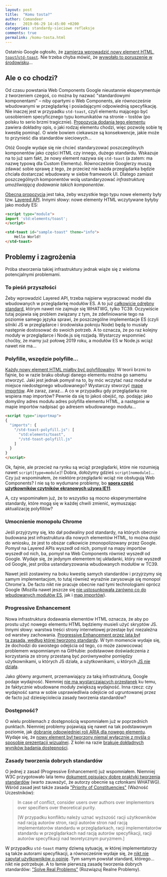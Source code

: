 ```yaml
---
layout: post
title:  "Komu tosta?"
author: Comandeer
date:   2019-06-29 14:45:00 +0200
categories: standardy-sieciowe refleksje
comments: true
permalink: /komu-tosta.html
---
```


Ostatnio Google ogłosiło, że [zamierza wprowadzić nowy element HTML, `toast`/`std-toast`](https://groups.google.com/a/chromium.org/forum/#!msg/blink-dev/Gl7FIKM5IFw/tA70X9ZIBQAJ). Nie trzeba chyba mówić, że [wywołało to poruszenie w środowisku](https://adactio.com/journal/15357)…

## Ale o co chodzi?

Od czasu powstania Web Components Google nieustannie eksperymentuje z tworzeniem czegoś, co można by nazwać "standardowymi komponentami" – niby opartymi o Web Components, ale równocześnie wbudowanymi w przeglądarkę i posiadającymi odpowiednią specyfikację. Nie inaczej jest w przypadku `std-toast`, czyli elementu mającego być uosobieniem specyficznego typu komunikatów na stronie – tostów (po polsku to serio brzmi tragicznie). [Propozycja dodania tego elementu](https://github.com/jackbsteinberg/std-toast) zawiera dokładny opis, o jaki rodzaj elementu chodzi, więc pozwolę sobie tę kwestię pominąć. O wiele bowiem ciekawsze są konsekwencje, jakie może to przynieść dla standardów sieciowych…

Otóż Google wydaje się nie chcieć standaryzować poszczególnych komponentów jako części HTML czy innego, dużego standardu. Wskazuje na to już sam fakt, że nowy element nazywa się `std-toast` (a zatem: ma nazwę typową dla Custom Elementu). Równocześnie Googlerzy muszą zdawać sobie sprawę z tego, że przecież nie każda przeglądarka będzie chciała dostarczać wbudowany w siebie framework UI. Dlatego zamiast poszczególnych komponentów wolą ustandaryzować _infrastrukturę umożliwiającą dodawanie takich komponentów_.

[Obecna propozycja](https://github.com/whatwg/html/issues/4697) jest taka, żeby wszystkie tego typu nowe elementy były tzw. [Layered API](https://github.com/drufball/layered-apis). Innymi słowy: nowe elementy HTML wczytywane byłyby jako moduły ES:

```html
<script type="module">
import 'std:elements/toast';
</script>

<std-toast id="sample-toast" theme="info">
    Hello World!
</std-toast>
```



## Problemy i zagrożenia

Próba stworzenia takiej infrastruktury jednak wiąże się z wieloma potencjalnymi problemami.

### To pieśń przyszłości

Żeby wprowadzić Layered API, trzeba najpierw wypracować model dla wbudowanych w przeglądarkę modułów ES. A to już [całkowicie odrębny standard](https://github.com/tc39/proposal-javascript-standard-library), którym nawet nie zajmuje się WHATWG, tylko TC39. Oczywiście tutaj pojawia się problem związany z tym, że zdefiniowanie tego na poziomie samego języka sprawi, że poszczególne implementacje ES (czyli silniki JS w przeglądarce i środowiska pokroju Node) będą to musiały następnie dostosować do swoich potrzeb. A to oznacza, że po raz kolejny moduły w przeglądarce i Node.js się rozjadą. Wystarczy wspomnieć choćby, że mamy już połowę 2019 roku, a modułów ES w Node.js wciąż nawet nie ma…

### Polyfille, wszędzie polyfille…

[Każdy nowy element HTML miałby być polyfillowalny](https://github.com/whatwg/html/issues/4696). W teorii brzmi to fajnie, bo w razie braku obsługi danego elementu można go samemu stworzyć. Jaki jest jednak pomysł na to, by móc wczytać nasz moduł w miejsce niedostępnego wbudowanego? Wystarczy stworzyć [mapę importów](https://github.com/WICG/import-maps#for-built-in-modules-in-module-import-map-supporting-browsers). Ale zaraz, zaraz… A co w przypadku gdy przeglądarka nie wspiera map importów? Pewnie da się to jakoś obejść, np. podając jako domyślny adres modułu adres polyfilla elementu HTML, a następnie w mapie importów nadpisać go adresem wbudowanego modułu…

```html
<script type="importmap">
{
  "imports": {
    "/std-toast-polyfill.js": [
      "std:elements/toast",
      "/std-toast-polyfill.js"
    ]
  }
}
</script>
```

Ok, fajnie, ale przecież na rynku są wciąż przeglądarki, które nie rozumieją nawet `script[type=module]`! Dobra, dołożymy gdzieś `script[nomodule]`… Czy już wspominałem, że niektóre przeglądarki wciąż nie obsługują Web Components? I nie są to wydumane problemy, bo [**spora część użytkowników czytników ekranowych używa IE11**](https://webaim.org/projects/screenreadersurvey7/#browsercombos).

A, czy wspominałem już, że to wszystko są mocno eksperymentalne standardy, które mogą się w każdej chwili zmienić, wymuszając aktualizację polyfillów?

### Umocnienie monopolu Chrome

Jeśli przyjrzymy się, kto dał podwaliny pod standardy, na których obecnie budowana jest infrastruktura dla nowych elementów HTML, to można dojść do wniosku, że jest to obszar całkowicie zmonopolizowany przez Google. Pomysł na Layered APIs wyszedł od nich, pomysł na mapy importów wyszedł od nich, ba, pomysł na Web Components również wyszedł od Google. Wydaje się, że jedynym elementem tej układanki, który nie wyszedł od Google, jest próba ustandaryzowania wbudowanych modułów w TC39.

Nawet jeśli zostawimy na boku kwestię samych standardów i przyjrzymy się samym implementacjom, to tutaj również wyraźnie zarysowuje się monopol Chrome'a. De facto nikt nie pracuje obecnie nad tymi technologiami oprócz Google (Mozilla nawet jeszcze się [nie ustosunkowała zarówno co do wbudowanych modułów ES](https://github.com/mozilla/standards-positions/issues/147), jak i [map importów](https://github.com/mozilla/standards-positions/issues/146)).

### Progressive Enhancement

Nowa infrastruktura dodawania elementów HTML oznacza, że aby po prostu użyć nowego elementu HTML będziemy musieli użyć skryptów JS. Innymi słowy: warstwa treści strony internetowej przestaje być niezależna od warstwy zachowania. [Progressive Enhancement przez lata był tą zasadą, według której tworzono standardy](https://github.com/w3c/csswg-drafts/issues/3778#issuecomment-478291654). W tym momencie wydaje się, że dochodzi do swoistego odejścia od tego, co może zaowocować problemem wspomnianym na GitHubie: podstawowe doświadczenia z korzystania ze strony przestaną być _porównywalne_ pomiędzy użytkownikami, u których JS działa, a użytkownikami, u których [JS nie działa](https://kryogenix.org/code/browser/everyonehasjs.html).

Jako główny argument, przemawiający za taką infrastrukturą, Google podaje wydajność. Niemniej [nie ma wystarczających przesłanek](https://github.com/whatwg/html/issues/4697#issuecomment-506644355) ku temu, że faktycznie wbudowane moduły zwiększą wydajność. Inna rzecz: czy wydajność sama w sobie usprawiedliwia odejście od ugruntowanej przez de facto już dziesięciolecia zasady tworzenia standardów?

### Dostępność?

O wielu problemach z dostępnością wspomniałem już w poprzednich punktach. Niemniej problemy pojawiają się nawet na tak podstawowym poziomie, jak [dobranie odpowiedniej roli ARIA dla nowego elementu](https://github.com/jackbsteinberg/std-toast/issues/25). Wydaje się, że [nowy element był tworzony niemal wyłącznie z myślą o sposobie prezentacji wizualnej](https://github.com/jackbsteinberg/std-toast/tree/84bb6eadac5001da031ec1a228ab467221d3e35c/study-group). Z kolei na razie [brakuje dokładnych wyników badania dostępności](https://github.com/jackbsteinberg/std-toast/issues/25#issuecomment-505421273).

### Zasady tworzenia dobrych standardów

O jednej z zasad (Progressive Enhancement) już wspomniałem. Niemniej W3C przygotowało lata temu [dokument opisujący dobre praktyki tworzenia standardów](https://www.w3.org/TR/html-design-principles/) (warto zauważyć, że autorzy obecnie są członkami WHATWG). Wśród zasad jest także zasada ["Priority of Constituencies"](https://www.w3.org/TR/html-design-principles/#priority-of-constituencies) (Ważność Uczestników):

> In case of conflict, consider users over authors over implementors over specifiers over theoretical purity.
>
> [W przypadku konfliktu należy uznać wyższość racji użytkowników nad racją autorów stron, racji autorów stron nad racją implementatorów standardu w przeglądarkach, racji implementatorów standardu w przeglądarkach nad racją autorów specyfikacji, racji autorów specyfikacji nad teoretycznym puryzmem.]

W przypadku `std-toast` mamy dziwną sytuację, w której implementatorzy są także autorami specyfikacji, a równocześnie wydaje się, że [nikt nie zapytał użytkowników o opinię](http://adrianroselli.com/2019/06/scraping-burned-toast.html). Tym samym powstał standard, którego… nikt nie potrzebuje. A to łamie pierwszą zasadę tworzenia dobrych standardów: ["Solve Real Problems"](https://www.w3.org/TR/html-design-principles/#solve-real-problems) (Rozwiązuj Realne Problemy).
